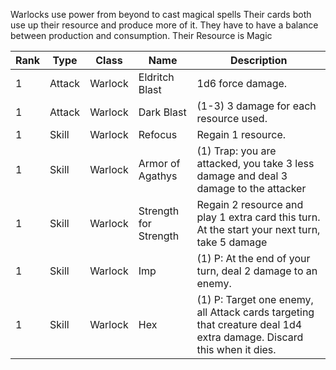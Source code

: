 Warlocks use power from beyond to cast magical spells
Their cards both use up their resource and produce more of it.
They have to have a balance between production and consumption.
Their Resource is Magic

| Rank | Type | Class | Name | Description |
| ---- | ---- | ---- | ---- | ---- |
| 1 | Attack | Warlock | Eldritch Blast | 1d6 force damage. |
| 1 | Attack | Warlock | Dark Blast | (1-3) 3 damage for each resource used. |
| 1 | Skill | Warlock | Refocus | Regain 1 resource. |
| 1 | Skill | Warlock | Armor of Agathys | (1) Trap: you are attacked, you take 3 less damage and deal 3 damage to the attacker |
| 1 | Skill | Warlock | Strength for Strength | Regain 2 resource and play 1 extra card this turn. At the start your next turn, take 5 damage |
| 1 | Skill | Warlock | Imp | (1) P: At the end of your turn, deal 2 damage to an enemy. |
| 1 | Skill | Warlock | Hex | (1) P: Target one enemy, all Attack cards targeting that creature deal 1d4 extra damage. Discard this when it dies. |
